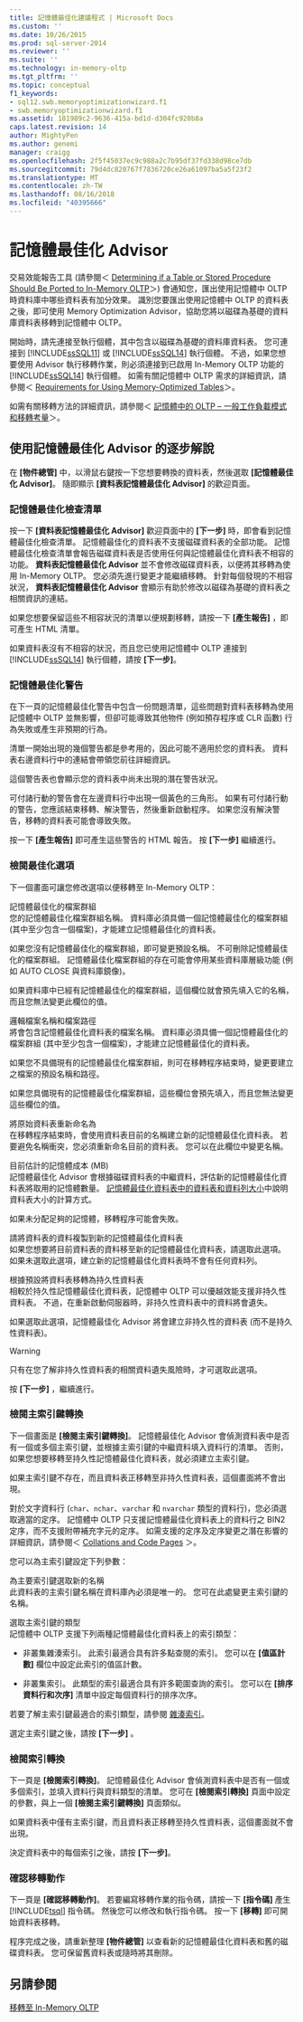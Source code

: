 ```yaml
---
title: 記憶體最佳化建議程式 | Microsoft Docs
ms.custom: ''
ms.date: 10/26/2015
ms.prod: sql-server-2014
ms.reviewer: ''
ms.suite: ''
ms.technology: in-memory-oltp
ms.tgt_pltfrm: ''
ms.topic: conceptual
f1_keywords:
- sql12.swb.memoryoptimizationwizard.f1
- swb.memoryoptimizationwizard.f1
ms.assetid: 181989c2-9636-415a-bd1d-d304fc920b8a
caps.latest.revision: 14
author: MightyPen
ms.author: genemi
manager: craigg
ms.openlocfilehash: 2f5f45037ec9c988a2c7b95df37fd338d98ce7db
ms.sourcegitcommit: 79d4dc820767f7836720ce26a61097ba5a5f23f2
ms.translationtype: MT
ms.contentlocale: zh-TW
ms.lasthandoff: 08/16/2018
ms.locfileid: "40395666"
---
```

# <a name="memory-optimization-advisor"></a>記憶體最佳化 Advisor
  交易效能報告工具 (請參閱＜ [Determining if a Table or Stored Procedure Should Be Ported to In-Memory OLTP](determining-if-a-table-or-stored-procedure-should-be-ported-to-in-memory-oltp.md)＞) 會通知您，匯出使用記憶體中 OLTP 時資料庫中哪些資料表有加分效果。 識別您要匯出使用記憶體中 OLTP 的資料表之後，即可使用 Memory Optimization Advisor，協助您將以磁碟為基礎的資料庫資料表移轉到記憶體中 OLTP。  
  
 開始時，請先連接至執行個體，其中包含以磁碟為基礎的資料庫資料表。 您可連接到 [!INCLUDE[ssSQL11](../../includes/sssql11-md.md)] 或 [!INCLUDE[ssSQL14](../../includes/sssql14-md.md)] 執行個體。 不過，如果您想要使用 Advisor 執行移轉作業，則必須連接到已啟用 In-Memory OLTP 功能的 [!INCLUDE[ssSQL14](../../includes/sssql14-md.md)] 執行個體。 如需有關記憶體中 OLTP 需求的詳細資訊，請參閱＜ [Requirements for Using Memory-Optimized Tables](memory-optimized-tables.md)＞。  
  
 如需有關移轉方法的詳細資訊，請參閱＜ [記憶體中的 OLTP – 一般工作負載模式和移轉考量](http://msdn.microsoft.com/library/dn673538.aspx)＞。  
  
## <a name="walkthrough-using-the-memory-optimization-advisor"></a>使用記憶體最佳化 Advisor 的逐步解說  
 在 **[物件總管]** 中，以滑鼠右鍵按一下您想要轉換的資料表，然後選取 **[記憶體最佳化 Advisor]**。 隨即顯示 **[資料表記憶體最佳化 Advisor]** 的歡迎頁面。  
  
### <a name="memory-optimization-checklist"></a>記憶體最佳化檢查清單  
 按一下 **[資料表記憶體最佳化 Advisor]** 歡迎頁面中的 **[下一步]** 時，即會看到記憶體最佳化檢查清單。 記憶體最佳化的資料表不支援磁碟資料表的全部功能。 記憶體最佳化檢查清單會報告磁碟資料表是否使用任何與記憶體最佳化資料表不相容的功能。 **資料表記憶體最佳化 Advisor** 並不會修改磁碟資料表，以便將其移轉為使用 In-Memory OLTP。 您必須先進行變更才能繼續移轉。 針對每個發現的不相容狀況， **資料表記憶體最佳化 Advisor** 會顯示有助於修改以磁碟為基礎的資料表之相關資訊的連結。  
  
 如果您想要保留這些不相容狀況的清單以便規劃移轉，請按一下 **[產生報告]** ，即可產生 HTML 清單。  
  
 如果資料表沒有不相容的狀況，而且您已使用記憶體中 OLTP 連接到 [!INCLUDE[ssSQL14](../../includes/sssql14-md.md)] 執行個體，請按 **[下一步]**。  
  
### <a name="memory-optimization-warnings"></a>記憶體最佳化警告  
 在下一頁的記憶體最佳化警告中包含一份問題清單，這些問題對資料表移轉為使用記憶體中 OLTP 並無影響，但卻可能導致其他物件 (例如預存程序或 CLR 函數) 行為失敗或產生非預期的行為。  
  
 清單一開始出現的幾個警告都是參考用的，因此可能不適用於您的資料表。 資料表右邊資料行中的連結會帶領您前往詳細資訊。  
  
 這個警告表也會顯示您的資料表中尚未出現的潛在警告狀況。  
  
 可付諸行動的警告會在左邊資料行中出現一個黃色的三角形。 如果有可付諸行動的警告，您應該結束移轉、解決警告，然後重新啟動程序。 如果您沒有解決警告，移轉的資料表可能會導致失敗。  
  
 按一下 **[產生報告]** 即可產生這些警告的 HTML 報告。 按 **[下一步]** 繼續進行。  
  
### <a name="review-optimization-options"></a>檢閱最佳化選項  
 下一個畫面可讓您修改選項以便移轉至 In-Memory OLTP：  
  
 記憶體最佳化的檔案群組  
 您的記憶體最佳化檔案群組名稱。 資料庫必須具備一個記憶體最佳化的檔案群組 (其中至少包含一個檔案)，才能建立記憶體最佳化的資料表。  
  
 如果您沒有記憶體最佳化的檔案群組，即可變更預設名稱。 不可刪除記憶體最佳化的檔案群組。 記憶體最佳化檔案群組的存在可能會停用某些資料庫層級功能 (例如 AUTO CLOSE 與資料庫鏡像)。  
  
 如果資料庫中已經有記憶體最佳化的檔案群組，這個欄位就會預先填入它的名稱，而且您無法變更此欄位的值。  
  
 邏輯檔案名稱和檔案路徑  
 將會包含記憶體最佳化資料表的檔案名稱。 資料庫必須具備一個記憶體最佳化的檔案群組 (其中至少包含一個檔案)，才能建立記憶體最佳化的資料表。  
  
 如果您不具備現有的記憶體最佳化檔案群組，則可在移轉程序結束時，變更要建立之檔案的預設名稱和路徑。  
  
 如果您具備現有的記憶體最佳化檔案群組，這些欄位會預先填入，而且您無法變更這些欄位的值。  
  
 將原始資料表重新命名為  
 在移轉程序結束時，會使用資料表目前的名稱建立新的記憶體最佳化資料表。 若要避免名稱衝突，您必須重新命名目前的資料表。 您可以在此欄位中變更名稱。  
  
 目前估計的記憶體成本 (MB)  
 記憶體最佳化 Advisor 會根據磁碟資料表的中繼資料，評估新的記憶體最佳化資料表將取用的記憶體數量。 [記憶體最佳化資料表中的資料表和資料列大小](table-and-row-size-in-memory-optimized-tables.md)中說明資料表大小的計算方式。  
  
 如果未分配足夠的記憶體，移轉程序可能會失敗。  
  
 請將資料表的資料複製到新的記憶體最佳化資料表  
 如果您想要將目前資料表的資料移至新的記憶體最佳化資料表，請選取此選項。 如果未選取此選項，建立新的記憶體最佳化資料表時不會有任何資料列。  
  
 根據預設將資料表移轉為持久性資料表  
 相較於持久性記憶體最佳化資料表，記憶體中 OLTP 可以優越效能支援非持久性資料表。 不過，在重新啟動伺服器時，非持久性資料表中的資料將會遺失。  
  
 如果選取此選項，記憶體最佳化 Advisor 將會建立非持久性的資料表 (而不是持久性資料表)。  
  
> [!WARNING]  
>  只有在您了解非持久性資料表的相關資料遺失風險時，才可選取此選項。  
  
 按 **[下一步]** ，繼續進行。  
  
### <a name="review-primary-key-conversion"></a>檢閱主索引鍵轉換  
 下一個畫面是 **[檢閱主索引鍵轉換]**。 記憶體最佳化 Advisor 會偵測資料表中是否有一個或多個主索引鍵，並根據主索引鍵的中繼資料填入資料行的清單。 否則，如果您想要移轉至持久性記憶體最佳化資料表，就必須建立主索引鍵。  
  
 如果主索引鍵不存在，而且資料表正移轉至非持久性資料表，這個畫面將不會出現。  
  
 對於文字資料行 (`char`、`nchar`、`varchar` 和 `nvarchar` 類型的資料行)，您必須選取適當的定序。 記憶體中 OLTP 只支援記憶體最佳化資料表上的資料行之 BIN2 定序，而不支援附帶補充字元的定序。 如需支援的定序及定序變更之潛在影響的詳細資訊，請參閱＜ [Collations and Code Pages](../../database-engine/collations-and-code-pages.md) ＞。  
  
 您可以為主索引鍵設定下列參數：  
  
 為主要索引鍵選取新的名稱  
 此資料表的主索引鍵名稱在資料庫內必須是唯一的。 您可在此處變更主索引鍵的名稱。  
  
 選取主索引鍵的類型  
 記憶體中 OLTP 支援下列兩種記憶體最佳化資料表上的索引類型：  
  
-   非叢集雜湊索引。 此索引最適合具有許多點查閱的索引。 您可以在 **[值區計數]** 欄位中設定此索引的值區計數。  
  
-   非叢集索引。 此類型的索引最適合具有許多範圍查詢的索引。 您可以在 **[排序資料行和次序]** 清單中設定每個資料行的排序次序。  
  
 若要了解主索引鍵最適合的索引類型，請參閱 [雜湊索引](../../database-engine/hash-indexes.md)。  
  
 選定主索引鍵之後，請按 **[下一步]** 。  
  
### <a name="review-index-conversion"></a>檢閱索引轉換  
 下一頁是 **[檢閱索引轉換]**。 記憶體最佳化 Advisor 會偵測資料表中是否有一個或多個索引，並填入資料行與資料類型的清單。 您可在 **[檢閱索引轉換]** 頁面中設定的參數，與上一個 **[檢閱主索引鍵轉換]** 頁面類似。  
  
 如果資料表中僅有主索引鍵，而且資料表正移轉至持久性資料表，這個畫面就不會出現。  
  
 決定資料表中的每個索引之後，請按 **[下一步]**。  
  
### <a name="verify-migration-actions"></a>確認移轉動作  
 下一頁是 **[確認移轉動作]**。 若要編寫移轉作業的指令碼，請按一下 **[指令碼]** 產生 [!INCLUDE[tsql](../../includes/tsql-md.md)] 指令碼。 然後您可以修改和執行指令碼。 按一下 **[移轉]** 即可開始資料表移轉。  
  
 程序完成之後，請重新整理 **[物件總管]** 以查看新的記憶體最佳化資料表和舊的磁碟資料表。 您可保留舊資料表或隨時將其刪除。  
  
## <a name="see-also"></a>另請參閱  
 [移轉至 In-Memory OLTP](migrating-to-in-memory-oltp.md)  
  
  
